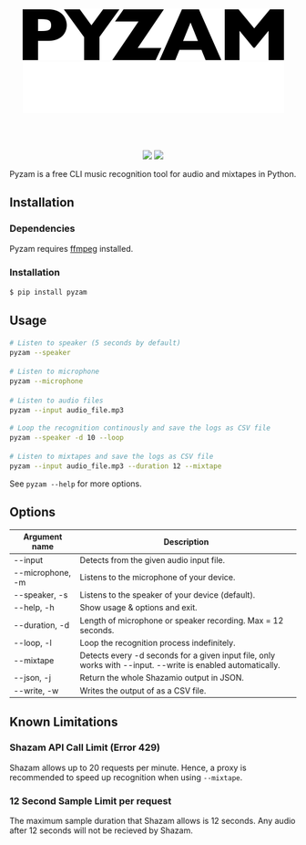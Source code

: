 <br />
<p align="center">
<img src="https://github.com/lukafilipxvic/pyzam/blob/main/images/pyzam-logo-dark.png?raw=true#gh-light-mode-only" alt="Pyzam logo" width="459">
<img src="https://github.com/lukafilipxvic/pyzam/blob/main/images/pyzam-logo-light.png?raw=true#gh-dark-mode-only" alt="Pyzam logo" width="459">
</p>
<br />
<br />

<p align="center">
  <a href="./LICENSE.md"><img src="https://img.shields.io/badge/license-MIT-blue.svg"></a>
  <a href="https://pypi.org/project/pyzam/"><img src="https://img.shields.io/pypi/v/pyzam.svg"></a>
</p>

Pyzam is a free CLI music recognition tool for audio and mixtapes in Python.

## Installation

### Dependencies
Pyzam requires [ffmpeg](https://git.ffmpeg.org/ffmpeg.git 'Download ffmpeg') installed.

### Installation
```bash
$ pip install pyzam

```


## Usage
```bash
# Listen to speaker (5 seconds by default)
pyzam --speaker

# Listen to microphone
pyzam --microphone

# Listen to audio files
pyzam --input audio_file.mp3
```

```bash
# Loop the recognition continously and save the logs as CSV file
pyzam --speaker -d 10 --loop

# Listen to mixtapes and save the logs as CSV file
pyzam --input audio_file.mp3 --duration 12 --mixtape
```

See `pyzam --help` for more options.

## Options
| Argument name     | Description                                          |
| ----------------  | -----------------------------------------------------|
| --input           | Detects from the given audio input file.
| --microphone, -m  | Listens to the microphone of your device.
| --speaker, -s     | Listens to the speaker of your device (default).
| --help, -h        | Show usage & options and exit.
| --duration, -d    | Length of microphone or speaker recording. Max = 12 seconds.
| --loop, -l        | Loop the recognition process indefinitely.
| --mixtape         | Detects every -d seconds for a given input file, only works with --input. --write is enabled automatically.
| --json, -j        | Return the whole Shazamio output in JSON.
| --write, -w       | Writes the output of as a CSV file.


## Known Limitations
### Shazam API Call Limit (Error 429)
Shazam allows up to 20 requests per minute. Hence, a proxy is recommended to speed up recognition when using ```--mixtape```.

### 12 Second Sample Limit per request
The maximum sample duration that Shazam allows is 12 seconds. Any audio after 12 seconds will not be recieved by Shazam. 